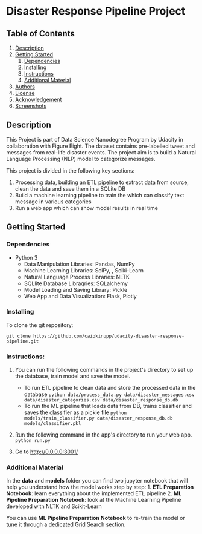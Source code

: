 # Disaster Response Pipeline Project

## Table of Contents
1. [Description](#description)
2. [Getting Started](#getting_started)
	1. [Dependencies](#dependencies)
	2. [Installing](#installation)
	3. [Instructions](#instructions)
	4. [Additional Material](#material)
3. [Authors](#authors)
4. [License](#license)
5. [Acknowledgement](#acknowledgement)
6. [Screenshots](#screenshots)

<a name="descripton"></a>
## Description

This Project is part of Data Science Nanodegree Program by Udacity in collaboration with Figure Eight. The dataset contains pre-labelled tweet and messages from real-life disaster events. The project aim is to build a Natural Language Processing (NLP) model to categorize messages.

This project is divided in the following key sections:

1. Processing data, building an ETL pipeline to extract data from source, clean the data and save them in a SQLite DB
2. Build a machine learning pipeline to train the which can classify text message in various categories
3. Run a web app which can show model results in real time

<a name="getting_started"></a>
## Getting Started

<a name="dependencies"></a>
### Dependencies
* Python 3
    * Data Manipulation Libraries: Pandas, NumPy
    * Machine Learning Libraries: SciPy, , Sciki-Learn
    * Natural Language Process Libraries: NLTK
    * SQLlite Database Libraqries: SQLalchemy
    * Model Loading and Saving Library: Pickle
    * Web App and Data Visualization: Flask, Plotly


<a name="installation"></a>
### Installing
To clone the git repository:
```
git clone https://github.com/caiokinupp/udacity-disaster-response-pipeline.git
```

<a name="instructions"></a>
### Instructions:
1. You can run the following commands in the project's directory to set up the database, train model and save the model.

    - To run ETL pipeline to clean data and store the processed data in the database
        `python data/process_data.py data/disaster_messages.csv data/disaster_categories.csv data/disaster_response_db.db`
    - To run the ML pipeline that loads data from DB, trains classifier and saves the classifier as a pickle file
        `python models/train_classifier.py data/disaster_response_db.db models/classifier.pkl`

2. Run the following command in the app's directory to run your web app.
    `python run.py`

3. Go to http://0.0.0.0:3001/

<a name="material"></a>
### Additional Material

In the **data** and **models** folder you can find two jupyter notebook that will help you understand how the model works step by step:
    1. **ETL Preparation Notebook**: learn everything about the implemented ETL pipeline
    2. **ML Pipeline Preparation Notebook**: look at the Machine Learning Pipeline developed with NLTK and Scikit-Learn

You can use **ML Pipeline Preparation Notebook** to re-train the model or tune it through a dedicated Grid Search section.

